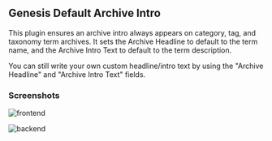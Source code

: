 ## Genesis Default Archive Intro

This plugin ensures an archive intro always appears on category, tag, and taxonomy term archives. It sets the Archive Headline to default to the term name, and the Archive Intro Text to default to the term description. 

You can still write your own custom headline/intro text by using the "Archive Headline" and "Archive Intro Text" fields. 
 

### Screenshots

![frontend](https://s3.amazonaws.com/f.cl.ly/items/0U3z3y3o03180K0s3Z0e/Screen%20Shot%202016-06-10%20at%2011.24.58%20AM.png?v=0bc37bd5)

![backend](https://s3.amazonaws.com/f.cl.ly/items/2b0q2Y02060H280O3K1D/Screen%20Shot%202016-06-10%20at%2011.48.54%20AM.png?v=f420f382)
